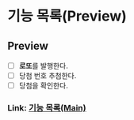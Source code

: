 # 기능 목록(Preview)

## Preview
- [ ] **로또**를 발행한다.
- [ ] 당첨 번호 추첨한다.
- [ ] 당첨을 확인한다.

### Link: [기능 목록(Main)][mainlink]
[mainlink]: ./mainREADME.md "기능 목록(Main)"
